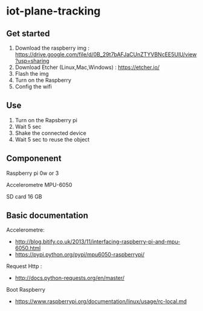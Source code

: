 # iot-plane-tracking
## Get started 
1. Download the raspberry img : https://drive.google.com/file/d/0B_29t7bAFJaCUnZTYVBNcEE5UlU/view?usp=sharing
2. Download Etcher (Linux,Mac,Windows) : https://etcher.io/
3. Flash the img
4. Turn on the Raspberry
5. Config the wifi

## Use
1. Turn on the Rapsberry pi
2. Wait 5 sec
3. Shake the connected device
4. Wait 5 sec to reuse the object

## Componenent
Raspberry pi 0w or 3

Accelerometre MPU-6050

SD card 16 GB

## Basic documentation
Accelerometre: 
- http://blog.bitify.co.uk/2013/11/interfacing-raspberry-pi-and-mpu-6050.html
- https://pypi.python.org/pypi/mpu6050-raspberrypi/

Request Http :
- http://docs.python-requests.org/en/master/

Boot Raspberry
- https://www.raspberrypi.org/documentation/linux/usage/rc-local.md
